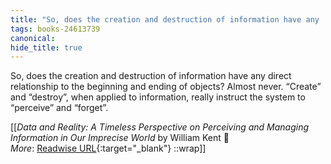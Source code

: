 ```yaml
---
title: "So, does the creation and destruction of information have any ..."
tags: books-24613739
canonical: 
hide_title: true
---
```


So, does the creation and destruction of information have any direct relationship to the beginning and ending of objects? Almost never. “Create” and “destroy”, when applied to information, really instruct the system to “perceive” and “forget”.


[[<cite>_Data and Reality: A Timeless Perspective on Perceiving and Managing Information in Our Imprecise World_</cite> by William Kent 📕<br>
_More_: [Readwise URL](https://readwise.io/open/479941292){:target="_blank"}
::wrap]]